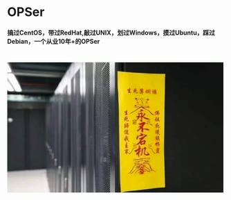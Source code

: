# OPSer
#### 搞过CentOS，带过RedHat,敲过UNIX，划过Windows，摸过Ubuntu，踩过Debian，一个从业10年+的OPSer
#


<img src="/图库/神灵/nodown.jpg"  width="500" height="300" >

